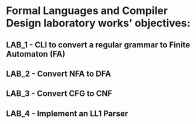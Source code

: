 # Formal Languages and Compiler Design laboratory works' objectives:

## LAB_1 - CLI to convert a regular grammar to Finite Automaton (FA)

## LAB_2 - Convert NFA to DFA

## LAB_3 - Convert CFG to CNF

## LAB_4 - Implement an LL1 Parser

